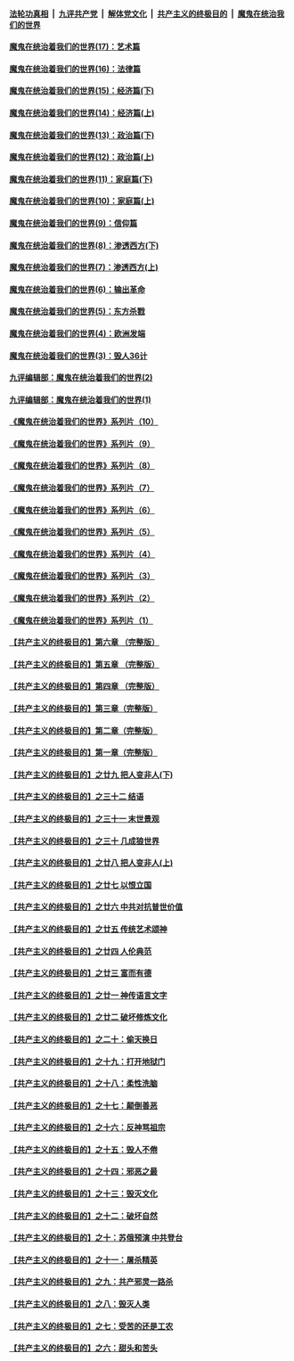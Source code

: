 ####  [法轮功真相](../../../../basic/blob/master/README.md?t=10222331) &nbsp;|&nbsp; [九评共产党](../../../../9ping.md/blob/master/README.md?t=10222331) &nbsp;|&nbsp; [解体党文化](../../../../jtdwh.md/blob/master/README.md?t=10222331)  &nbsp;|&nbsp; [共产主义的终极目的](../../../../gczydzjmd.md/blob/master/README.md?t=10222331) &nbsp;|&nbsp; [魔鬼在统治我们的世界](../../../../mgztzwmdsj.md/blob/master/README.md?t=10222331) 

#### [魔鬼在统治着我们的世界(17)：艺术篇](../pages/nsc422/n10499093.md?t=10222331) 

#### [魔鬼在统治着我们的世界(16)：法律篇](../pages/nsc422/n10485969.md?t=10222331) 

#### [魔鬼在统治着我们的世界(15)：经济篇(下)](../pages/nsc422/n10469975.md?t=10222331) 

#### [魔鬼在统治着我们的世界(14)：经济篇(上)](../pages/nsc422/n10457370.md?t=10222331) 

#### [魔鬼在统治着我们的世界(13)：政治篇(下)](../pages/nsc422/n10448270.md?t=10222331) 

#### [魔鬼在统治着我们的世界(12)：政治篇(上)](../pages/nsc422/n10444576.md?t=10222331) 

#### [魔鬼在统治着我们的世界(11)：家庭篇(下)](../pages/nsc422/n10440961.md?t=10222331) 

#### [魔鬼在统治着我们的世界(10)：家庭篇(上)](../pages/nsc422/n10435448.md?t=10222331) 

#### [魔鬼在统治着我们的世界(9)：信仰篇](../pages/nsc422/n10432159.md?t=10222331) 

#### [魔鬼在统治着我们的世界(8)：渗透西方(下)](../pages/nsc422/n10429603.md?t=10222331) 

#### [魔鬼在统治着我们的世界(7)：渗透西方(上)](../pages/nsc422/n10426013.md?t=10222331) 

#### [魔鬼在统治着我们的世界(6)：输出革命](../pages/nsc422/n10421536.md?t=10222331) 

#### [魔鬼在统治着我们的世界(5)：东方杀戮](../pages/nsc422/n10417707.md?t=10222331) 

#### [魔鬼在统治着我们的世界(4)：欧洲发端](../pages/nsc422/n10414890.md?t=10222331) 

#### [魔鬼在统治着我们的世界(3)：毁人36计](../pages/nsc422/n10411583.md?t=10222331) 

#### [九评编辑部：魔鬼在统治着我们的世界(2)](../pages/nsc422/n10410036.md?t=10222331) 

#### [九评编辑部：魔鬼在统治着我们的世界(1)](../pages/nsc422/n10406825.md?t=10222331) 

#### [《魔鬼在统治着我们的世界》系列片（10）](../pages/nsc422/n12292670.md?t=10222331) 

#### [《魔鬼在统治着我们的世界》系列片（9）](../pages/nsc422/n12290859.md?t=10222331) 

#### [《魔鬼在统治着我们的世界》系列片（8）](../pages/nsc422/n12287445.md?t=10222331) 

#### [《魔鬼在统治着我们的世界》系列片（7）](../pages/nsc422/n12283425.md?t=10222331) 

#### [《魔鬼在统治着我们的世界》系列片（6）](../pages/nsc422/n12282314.md?t=10222331) 

#### [《魔鬼在统治着我们的世界》系列片（5）](../pages/nsc422/n12281419.md?t=10222331) 

#### [《魔鬼在统治着我们的世界》系列片（4）](../pages/nsc422/n12274024.md?t=10222331) 

#### [《魔鬼在统治着我们的世界》系列片（3）](../pages/nsc422/n12271322.md?t=10222331) 

#### [《魔鬼在统治着我们的世界》系列片（2）](../pages/nsc422/n12269049.md?t=10222331) 

#### [《魔鬼在统治着我们的世界》系列片（1）](../pages/nsc422/n12267575.md?t=10222331) 

#### [【共产主义的终极目的】第六章 （完整版）](../pages/nsc422/n11428913.md?t=10222331) 

#### [【共产主义的终极目的】第五章 （完整版）](../pages/nsc422/n11428912.md?t=10222331) 

#### [【共产主义的终极目的】第四章 （完整版）](../pages/nsc422/n11428907.md?t=10222331) 

#### [【共产主义的终极目的】第三章（完整版）](../pages/nsc422/n11428848.md?t=10222331) 

#### [【共产主义的终极目的】第二章（完整版）](../pages/nsc422/n11428831.md?t=10222331) 

#### [【共产主义的终极目的】第一章（完整版）](../pages/nsc422/n11417651.md?t=10222331) 

#### [【共产主义的终极目的】之廿九 把人变非人(下)](../pages/nsc422/n11344140.md?t=10222331) 

#### [【共产主义的终极目的】之三十二 结语](../pages/nsc422/n11360535.md?t=10222331) 

#### [【共产主义的终极目的】之三十一 末世景观](../pages/nsc422/n11351129.md?t=10222331) 

#### [【共产主义的终极目的】之三十 几成狼世界](../pages/nsc422/n11348280.md?t=10222331) 

#### [【共产主义的终极目的】之廿八 把人变非人(上)](../pages/nsc422/n11340492.md?t=10222331) 

#### [【共产主义的终极目的】之廿七 以恨立国](../pages/nsc422/n11336944.md?t=10222331) 

#### [【共产主义的终极目的】之廿六 中共对抗普世价值](../pages/nsc422/n11324785.md?t=10222331) 

#### [【共产主义的终极目的】之廿五 传统艺术颂神](../pages/nsc422/n11296396.md?t=10222331) 

#### [【共产主义的终极目的】之廿四 人伦典范](../pages/nsc422/n11296397.md?t=10222331) 

#### [【共产主义的终极目的】之廿三 富而有德](../pages/nsc422/n11283598.md?t=10222331) 

#### [【共产主义的终极目的】之廿一 神传语言文字](../pages/nsc422/n11263265.md?t=10222331) 

#### [【共产主义的终极目的】之廿二 破坏修炼文化](../pages/nsc422/n11245728.md?t=10222331) 

#### [【共产主义的终极目的】之二十：偷天换日](../pages/nsc422/n11238846.md?t=10222331) 

#### [【共产主义的终极目的】之十九：打开地狱门](../pages/nsc422/n11206376.md?t=10222331) 

#### [【共产主义的终极目的】之十八：柔性洗脑](../pages/nsc422/n11199994.md?t=10222331) 

#### [【共产主义的终极目的】之十七：颠倒善恶](../pages/nsc422/n11179782.md?t=10222331) 

#### [【共产主义的终极目的】之十六：反神骂祖宗](../pages/nsc422/n11166798.md?t=10222331) 

#### [【共产主义的终极目的】之十五：毁人不倦](../pages/nsc422/n11166792.md?t=10222331) 

#### [【共产主义的终极目的】之十四：邪恶之最](../pages/nsc422/n11150249.md?t=10222331) 

#### [【共产主义的终极目的】之十三：毁灭文化](../pages/nsc422/n11135227.md?t=10222331) 

#### [【共产主义的终极目的】之十二：破坏自然](../pages/nsc422/n11135214.md?t=10222331) 

#### [【共产主义的终极目的】之十：苏俄预演 中共登台](../pages/nsc422/n11118424.md?t=10222331) 

#### [【共产主义的终极目的】之十一：屠杀精英](../pages/nsc422/n11118442.md?t=10222331) 

#### [【共产主义的终极目的】之九：共产邪灵一路杀](../pages/nsc422/n11114139.md?t=10222331) 

#### [【共产主义的终极目的】之八：毁灭人类](../pages/nsc422/n11108503.md?t=10222331) 

#### [【共产主义的终极目的】之七：受苦的还是工农](../pages/nsc422/n11101809.md?t=10222331) 

#### [【共产主义的终极目的】之六：甜头和苦头](../pages/nsc422/n11096971.md?t=10222331) 

